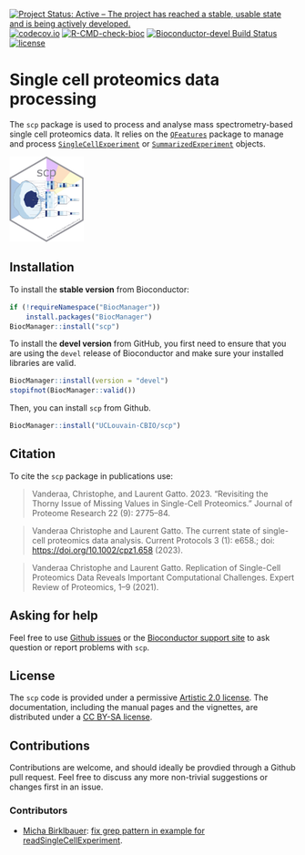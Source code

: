 [![Project Status: Active – The project has reached a stable, usable state and is being actively developed.](https://www.repostatus.org/badges/latest/active.svg)](https://www.repostatus.org/#active)
[![codecov.io](https://codecov.io/github/UCLouvain-CBIO/scp/coverage.svg?branch=master)](https://codecov.io/github/UCLouvain-CBIO/scp?branch=master)
[![R-CMD-check-bioc](https://github.com/UCLouvain-CBIO/scp/workflows/R-CMD-check-bioc/badge.svg)](https://github.com/UCLouvain-CBIO/scp/actions?query=workflow%3AR-CMD-check-bioc)
[![Bioconductor-devel Build Status](https://bioconductor.org/shields/build/devel/bioc/scp.svg)](http://bioconductor.org/checkResults/devel/bioc-LATEST/scp/)
[![license](https://img.shields.io/badge/license-Artistic--2.0-brightgreen.svg)](https://opensource.org/licenses/Artistic-2.0)


# Single cell proteomics data processing

The `scp` package is used to process and analyse mass
spectrometry-based single cell proteomics data.  It relies on the
[`QFeatures`](https://rformassspectrometry.github.io/QFeatures/)
package to manage and process
[`SingleCellExperiment`](http://bioconductor.org/packages/release/bioc/html/SingleCellExperiment.html)
or [`SummarizedExperiment`](http://bioconductor.org/packages/release/bioc/html/SummarizedExperiment.html)
objects.

<img
src="https://raw.githubusercontent.com/UCLouvain-CBIO/scp/master/sticker/sticker.png"
height="150">

## Installation

To install the **stable version** from Bioconductor:

```r
if (!requireNamespace("BiocManager"))
    install.packages("BiocManager")
BiocManager::install("scp")
```

To install the **devel version** from GitHub, you first need to
ensure that you are using the `devel` release of Bioconductor and make
sure your installed libraries are valid.

```r
BiocManager::install(version = "devel")
stopifnot(BiocManager::valid())
```

Then, you can install `scp` from Github.

```r
BiocManager::install("UCLouvain-CBIO/scp")
```

## Citation

To cite the `scp` package in publications use:

> Vanderaa, Christophe, and Laurent Gatto. 2023. “Revisiting the
  Thorny Issue of Missing Values in Single-Cell Proteomics.” Journal
  of Proteome Research 22 (9): 2775–84.

> Vanderaa Christophe and Laurent Gatto. The current state of
  single-cell proteomics data analysis. Current Protocols 3 (1):
  e658.; doi: https://doi.org/10.1002/cpz1.658 (2023).

> Vanderaa Christophe and Laurent Gatto. Replication
  of Single-Cell Proteomics Data Reveals Important
  Computational Challenges. Expert Review of
  Proteomics, 1–9 (2021).

## Asking for help

Feel free to use [Github
issues](https://github.com/UCLouvain-CBIO/scp/issues) or the
[Bioconductor support site](https://support.bioconductor.org/) to ask
question or report problems with `scp`.

## License

The `scp` code is provided under a permissive
[Artistic 2.0 license](https://opensource.org/licenses/Artistic-2.0).
The documentation, including the manual pages and the vignettes, are
distributed under a
[CC BY-SA license](https://creativecommons.org/licenses/by-sa/2.0/).

## Contributions

Contributions are welcome, and should ideally be provdied through a
Github pull request. Feel free to discuss any more non-trivial
suggestions or changes first in an issue.

### Contributors

- [Micha Birklbauer](https://github.com/michabirklbauer): [fix grep
  pattern in example for
  readSingleCellExperiment](https://github.com/UCLouvain-CBIO/scp/pull/94).